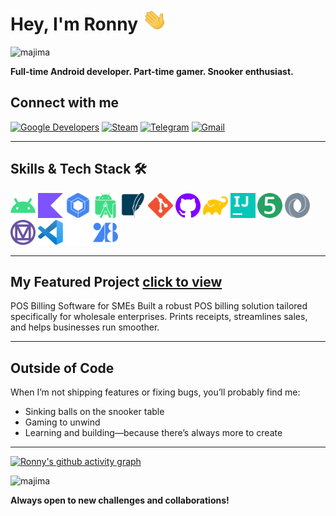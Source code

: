 # Hey, I'm Ronny   <a href="https://developer.android.com" target="_blank" rel="noreferrer"><img src="wave.gif" alt="Android" width="40" height="35"/></a>
  
<img src="TheHellAmIEvenDoin.webp" alt="majima"/>
  
**Full-time Android developer. Part-time gamer. Snooker enthusiast.**
  
## Connect with me
  
<a href="https://g.dev/ronnyA"><img src="https://img.shields.io/badge/Google%20Developers-1A73E8?style=for-the-badge&logo=googlesummerofcode&logoColor=white" alt="Google Developers" /></a>
<a href="https://steamcommunity.com/id/brahmibae/"><img src="https://img.shields.io/badge/Steam-171A21?style=for-the-badge&logo=steam&logoColor=white" alt="Steam" /></a>
<a href="https://t.me/theDeadWiz"><img src="https://img.shields.io/badge/Telegram-2CA5E0?style=for-the-badge&logo=telegram&logoColor=white" alt="Telegram" /></a>
<a href="mailto:ronny.9fxkl@simplelogin.co"><img src="https://img.shields.io/badge/Gmail-D14836?style=for-the-badge&logo=gmail&logoColor=white" alt="Gmail" /></a>
  
---
  
## Skills & Tech Stack 🛠️
  
<p align="left">
  <a href="https://developer.android.com" target="_blank" rel="noreferrer"><img src="assets/android.svg" alt="Android" width="40" height="40"/></a>
  <a href="https://kotlinlang.org" target="_blank" rel="noreferrer"><img src="assets/kotlin.svg" alt="Kotlin" width="40" height="40"/></a>
  <a href="https://developer.android.com/jetpack/compose" target="_blank" rel="noreferrer"><img src="assets/jetpack-compose.svg" alt="Jetpack Compose" width="40" height="40"/></a>
  <a href="https://developer.android.com/studio" target="_blank" rel="noreferrer"><img src="assets/android-studio.svg" alt="Android Studio" width="40" height="40"/></a>
  <a href="https://www.sqlite.org/" target="_blank" rel="noreferrer"><img src="assets/sqlite.svg" alt="SQLite" width="40" height="40"/></a>
  <a href="https://git-scm.com/" target="_blank" rel="noreferrer"><img src="assets/git.svg" alt="Git" width="40" height="40"/></a>
  <a href="https://github.com/" target="_blank" rel="noreferrer"><img src="assets/github.svg" alt="GitHub" width="40" height="40"/></a>
  <a href="https://gradle.org/" target="_blank" rel="noreferrer"><img src="assets/gradle.svg" alt="Gradle" width="40" height="40"/></a>
  <a href="https://www.jetbrains.com/" target="_blank" rel="noreferrer"><img src="assets/jetbrains.svg" alt="JetBrains" width="40" height="40"/></a>
  <a href="https://junit.org/junit5/" target="_blank" rel="noreferrer"><img src="assets/junit.svg" alt="JUnit" width="40" height="40"/></a>
  <a href="https://developer.mozilla.org/en-US/docs/Web/JavaScript/Reference/Global_Objects/JSON" target="_blank" rel="noreferrer"><img src="assets/json.svg" alt="JSON" width="40" height="40"/></a>
  <a href="https://m3.material.io/" target="_blank" rel="noreferrer"><img src="assets/material-design.svg" alt="Material Design" width="40" height="40"/></a>
  <a href="https://code.visualstudio.com/" target="_blank" rel="noreferrer"><img src="assets/visual-studio-code-svgrepo-com.svg" alt="Visual Studio Code" width="40" height="40"/></a>
  <a href="https://www.notion.so/" target="_blank" rel="noreferrer"><img src="assets/notion.svg" alt="Notion" width="40" height="40"/></a>
  <a href="https://fonts.google.com/" target="_blank" rel="noreferrer"><img src="assets/google-fonts.svg" alt="Google Fonts" width="40" height="40"/></a>
</p>
  
---
  
## My Featured Project <a href="https://github.com/ronnydrooid/RetailEase"> click to view</a>
  
POS Billing Software for SMEs
Built a robust POS billing solution tailored specifically for wholesale enterprises. Prints receipts, streamlines sales, and helps businesses run smoother.
  
---
  
## Outside of Code
  
When I’m not shipping features or fixing bugs, you’ll probably find me:
  
- Sinking balls on the snooker table
- Gaming to unwind
- Learning and building—because there’s always more to create
  
---
  
[![Ronny's github activity graph](https://github-readme-activity-graph.vercel.app/graph?username=ronnydrooid&theme=react-dark&hide_border=true&bg_color=1F1A2C&color=FFD700&line=8A2BE2)](https://github.com/ashutosh00710/github-readme-activity-graph)
  
<img src="https://pbs.twimg.com/media/EhWgxY4WsAAGw2A.png:large" width='150' alt="majima">
  
**Always open to new challenges and collaborations!**
  